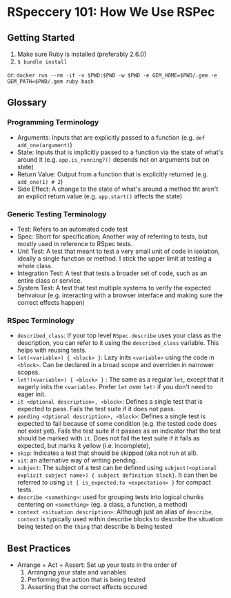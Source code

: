 # RSpeccery 101: How We Use RSPec

## Getting Started

1. Make sure Ruby is installed (preferably 2.6.0)
2. `$ bundle install`

or:  `docker run --rm -it -v $PWD:$PWD -w $PWD -e GEM_HOME=$PWD/.gem -e GEM_PATH=$PWD/.gem ruby bash`


## Glossary

### Programming Terminology
- Arguments: Inputs that are explicitly passed to a function (e.g. `def add_one(argument)`)
- State: Inputs that is implicitly passed to a function via the state of what's around it (e.g. `app.is_running?()` depends not on arguments but on state)
- Return Value: Output from a function that is explicitly returned (e.g. `add_one(1) # 2`)
- Side Effect: A change to the state of what's around a method tht aren't an explicit return value (e.g. `app.start()` affects the state)

### Generic Testing Terminology
- Test: Refers to an automated code test
- Spec: Short for specification; Another way of referring to tests, but mostly used in reference to RSpec tests.
- Unit Test: A test that meant to test a very small unit of code in isolation, ideally a single function or method. I stick the upper limit at testing a whole class.
- Integration Test: A test that tests a broader set of code, such as an entire class or service.
- System Test: A test that test multiple systems to verify the expected behvaiour (e.g. interacting with a browser interface and making sure the correct effects happen)

### RSpec Terminology
- `described_class`: If your top level `RSpec.describe` uses your class as the description, you can refer to it using the `described_class` variable. This helps with reusing tests.
- `let(<variable>) { <block> }`: Lazy inits `<variable>` using the code in `<block>`. Can be declared in a broad scope and overriden in narrower scopes.
- `let!(<variable>) { <block> }` : The same as a regular `let`, except that it eagerly inits the `<variable>`. Prefer `let` over `let!` if you don't need to eager init.
- `it <dptional description>, <block>`: Defines a single test that is expected to pass. Fails the test suite if it does not pass.
- `pending <dptional description>, <block>`: Defines a single test is expected to fail because of some condition (e.g. the tested code does not exist yet). Fails the test suite if it passes as an indicator that the test should be marked with `it`. Does not fail the test suite if it fails as expected, but marks it yellow (i.e. incomplete),
- `skip`: Indicates a test that should be skipped (aka not run at all).
- `xit`: an alternative way of writing pending.
- `subject`: The subject of a test can be defined using `subject(<optional explicit subject name>) { subject definition block}`. It can then be referred to using `it { is_expected.to <expectation> }` for compact tests.
- `describe <something>`: used for grouping tests into logical chunks centering on `<something>` (eg. a class, a function, a method)
- `context <situation description>`: Although just an alias of `describe`, `context` is typically used within describe blocks to describe the situation being tested on the `thing` that describe is being tested


## Best Practices
- Arrange + Act + Assert: Set up your tests in the order of
  1. Arranging your state and variables
  2. Performing the action that is being tested
  3. Asserting that the correct effects occured
